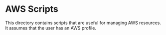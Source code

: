 # AWS Scripts

This directory contains scripts that are useful for managing AWS resources.
It assumes that the user has an AWS profile.  
